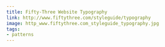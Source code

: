 ```yaml
---
title: Fifty-Three Website Typography
link: http://www.fiftythree.com/styleguide/typography
image: http_www.fiftythree.com_styleguide_typography.jpg
tags:
- patterns
---
```

